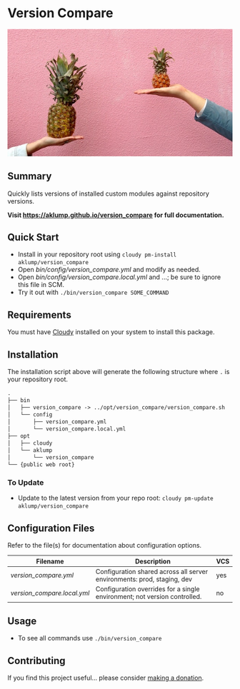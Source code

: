 # Version Compare

![version_compare](docs/images/version-compare.jpg)

## Summary

Quickly lists versions of installed custom modules against repository versions.

**Visit <https://aklump.github.io/version_compare> for full documentation.**

## Quick Start

- Install in your repository root using `cloudy pm-install aklump/version_compare`
- Open _bin/config/version_compare.yml_ and modify as needed.
- Open _bin/config/version_compare.local.yml_ and ...; be sure to ignore this file in SCM.
- Try it out with `./bin/version_compare SOME_COMMAND`

## Requirements

You must have [Cloudy](https://github.com/aklump/cloudy) installed on your system to install this package.

## Installation

The installation script above will generate the following structure where `.` is your repository root.

    .
    ├── bin
    │   ├── version_compare -> ../opt/version_compare/version_compare.sh
    │   └── config
    │       ├── version_compare.yml
    │       └── version_compare.local.yml
    ├── opt
    │   ├── cloudy
    │   └── aklump
    │       └── version_compare
    └── {public web root}

    
### To Update

- Update to the latest version from your repo root: `cloudy pm-update aklump/version_compare`

## Configuration Files

Refer to the file(s) for documentation about configuration options.

| Filename | Description | VCS |
|----------|----------|---|
| _version_compare.yml_ | Configuration shared across all server environments: prod, staging, dev  | yes |
| _version_compare.local.yml_ | Configuration overrides for a single environment; not version controlled. | no |

## Usage

* To see all commands use `./bin/version_compare`

## Contributing

If you find this project useful... please consider [making a donation](https://www.paypal.com/cgi-bin/webscr?cmd=_s-xclick&hosted_button_id=4E5KZHDQCEUV8&item_name=Gratitude%20for%20aklump%2Fversion_compare).

